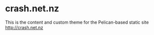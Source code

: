 crash.net.nz
============

This is the content and custom theme for the Pelican-based static site
http://crash.net.nz
